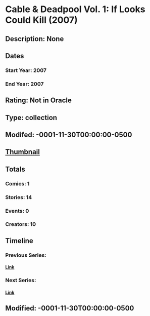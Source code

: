 # Cable & Deadpool Vol. 1: If Looks Could Kill (2007)
## Description: None
## Dates
### Start Year: 2007
### End Year: 2007
## Rating: Not in Oracle
## Type: collection
## Modifed: -0001-11-30T00:00:00-0500
## [Thumbnail](http://i.annihil.us/u/prod/marvel/i/mg/9/40/4bc697bc51d23.jpg)
## Totals
### Comics: 1
### Stories: 14
### Events: 0
### Creators: 10
## Timeline
### Previous Series: 
#### [Link]()
### Next Series: 
#### [Link]()
## Modified: -0001-11-30T00:00:00-0500